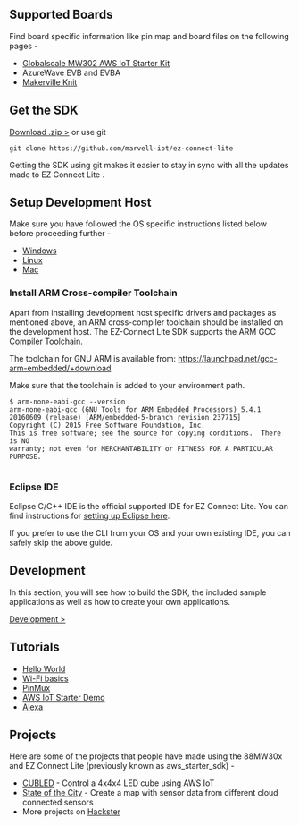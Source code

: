 
## Supported Boards
Find board specific information like pin map and board files on the following pages -

- [Globalscale MW302 AWS IoT Starter Kit](./starter-kit/)
- AzureWave EVB and EVBA
- [Makerville Knit](./makerville-knit/)


## Get the SDK

 [ Download .zip >][download] or use git

    git clone https://github.com/marvell-iot/ez-connect-lite

Getting the SDK using git makes it easier to stay in sync with all the updates made to EZ Connect Lite .

[download]: https://github.com/marvell-iot/ez-connect-lite/archive/master.zip

## Setup Development Host

Make sure you have followed the OS specific instructions listed below before proceeding further -

- [Windows](./windows-host-setup/)
- [Linux](./linux-host-setup/)
- [Mac](./mac-host-setup/)

### Install ARM Cross-compiler Toolchain

Apart from installing development host specific drivers and packages as mentioned above, an ARM cross-compiler toolchain should be installed on the development host. The EZ-Connect Lite SDK supports the ARM GCC Compiler Toolchain.

The toolchain for GNU ARM is available from: https://launchpad.net/gcc-arm-embedded/+download

Make sure that the toolchain is added to your environment path.

```
$ arm-none-eabi-gcc --version
arm-none-eabi-gcc (GNU Tools for ARM Embedded Processors) 5.4.1 20160609 (release) [ARM/embedded-5-branch revision 237715]
Copyright (C) 2015 Free Software Foundation, Inc.
This is free software; see the source for copying conditions.  There is NO
warranty; not even for MERCHANTABILITY or FITNESS FOR A PARTICULAR PURPOSE.


```

### Eclipse IDE

Eclipse C/C++ IDE is the official supported IDE for EZ Connect Lite. You can find instructions for [setting up Eclipse here](./eclipse/).

If you prefer to use the CLI from your OS and your own existing IDE, you can safely skip the above guide.

## Development
In this section, you will see how to build the SDK, the included sample applications as well as how to create your own applications.

[ Development >][dev]

[dev]: ./development/

## Tutorials

- [Hello World](./hello-world/)
- [Wi-Fi basics](./wifi-basics/)
- [PinMux](./pinmux/)
- [AWS IoT Starter Demo](./aws-iot/)
- [Alexa](./alexa/)

## Projects

Here are some of the projects that people have made using the 88MW30x and EZ Connect Lite (previously known as aws_starter_sdk) -

- <a href="https://www.hackster.io/cubot/cubled-79119f" target="_blank">CUBLED</a> - Control a 4x4x4 LED cube using AWS IoT
- <a href="https://www.hackster.io/anujdeshpande/state-of-the-city-b81d85" target="_blank">State of the City</a> - Create a map with sensor data from different cloud connected sensors
- More projects on <a href="https://www.hackster.io/marvell/projects" target="_blank">Hackster</a>

